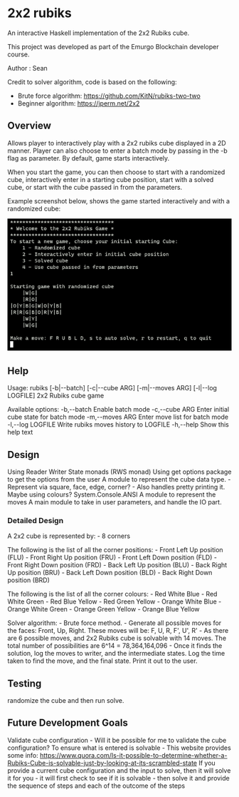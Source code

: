 # 2x2 rubiks
An interactive Haskell implementation of the 2x2 Rubiks cube.

This project was developed as part of the Emurgo Blockchain developer course.

Author : Sean 

Credit to solver algorithm, code is based on the following:
 - Brute force  algorithm: https://github.com/KitN/rubiks-two-two
 - Beginner algorithm: https://jperm.net/2x2


## Overview
Allows player to interactively play with a 2x2 rubiks cube displayed in a 2D manner. Player can also choose to enter a batch mode by passing in the -b flag as parameter. By default, game starts interactively.

When you start the game, you can then choose to start with a randomized cube, interactively enter in a starting cube position, start with a solved cube, or start with the cube passed in from the parameters.

Example screenshot below, shows the game started interactively and with a randomized cube:

![Interactive start with randomized cube](./img/interactive_start.png)



## Help
Usage: rubiks [-b|--batch] [-c|--cube ARG] [-m|--moves ARG] [-l|--log LOGFILE]
  2x2 Rubiks cube game

Available options:
  -b,--batch               Enable batch mode
  -c,--cube ARG            Enter initial cube state for batch mode
  -m,--moves ARG           Enter move list for batch mode
  -l,--log LOGFILE         Write rubiks moves history to LOGFILE
  -h,--help                Show this help text



## Design
Using Reader Writer State monads (RWS monad)
Using get options package to get the options from the user
A module to represent the cube data type. 
    - Represent via square, face, edge, corner?
    - Also handles pretty printing it. Maybe using colours? System.Console.ANSI
A module to represent the moves
A main module to take in user parameters, and handle the IO part. 

### Detailed Design

A 2x2 cube is represented by:
    - 8 corners

The following is the list of all the corner positions:
    - Front Left Up position (FLU)
    - Front Right Up position (FRU)
    - Front Left Down position (FLD)
    - Front Right Down position (FRD)
    - Back Left Up position (BLU)
    - Back Right Up position (BRU)
    - Back Left Down position (BLD)
    - Back Right Down position (BRD)

The following is the list of all the corner colours:
    - Red White Blue
    - Red White Green
    - Red Blue Yellow
    - Red Green Yellow
    - Orange White Blue
    - Orange White Green
    - Orange Green Yellow
    - Orange Blue Yellow

Solver algorithm:
    - Brute force method.
    - Generate all possible moves for the faces: Front, Up, Right. These moves will be: F, U, R, F', U', R'
    - As there are 6 possible moves, and 2x2 Rubiks cube is solvable with 14 moves. The total number of possibilities are 6^14 = 78,364,164,096
    - Once it finds the solution, log the moves to writer, and the intermediate states.  Log the time taken to find the move, and the final state. Print it out to the user.


## Testing
randomize the cube and then run solve.



## Future Development Goals
Validate cube configuration
    - Will it be possible for me to validate the cube configuration? To ensure what is entered is solvable
    - This website provides some info: 
      https://www.quora.com/Is-it-possible-to-determine-whether-a-Rubiks-Cube-is-solvable-just-by-looking-at-its-scrambled-state
If you provide a current cube configuration and the input to solve, then it will solve it for you
    - it will first check to see if it is solvable
    - then solve it and provide the sequence of steps and each of the outcome of the steps




